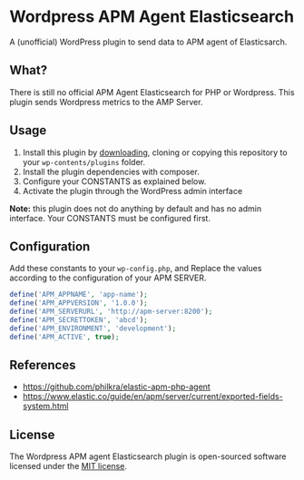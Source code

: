 # Wordpress APM Agent Elasticsearch
A (unofficial) WordPress plugin to send data to APM agent of Elasticsarch.

## What?
There is still no official APM Agent Elasticsearch for PHP or Wordpress.
This plugin sends Wordpress metrics to the AMP Server.

## Usage

1. Install this plugin by [downloading](https://github.com/matheusevangelista/Wordpress-APM-Agent-Elasticsearch/releases/download/v1.0.0/wordpress-apm-agent-elasticsearch.zip), cloning or copying this repository to your `wp-contents/plugins` folder.
2. Install the plugin dependencies with composer.
3. Configure your CONSTANTS as explained below.
4. Activate the plugin through the WordPress admin interface

**Note:** this plugin does not do anything by default and has no admin interface. Your CONSTANTS must be configured first.

## Configuration
Add these constants to your `wp-config.php`, and Replace the values according to the configuration of your APM SERVER.

```php
define('APM_APPNAME', 'app-name');
define('APM_APPVERSION', '1.0.0');
define('APM_SERVERURL', 'http://apm-server:8200');
define('APM_SECRETTOKEN', 'abcd');
define('APM_ENVIRONMENT', 'development');
define('APM_ACTIVE', true);
```

## References
* https://github.com/philkra/elastic-apm-php-agent
* https://www.elastic.co/guide/en/apm/server/current/exported-fields-system.html

## License
The Wordpress APM agent Elasticsearch plugin is open-sourced software licensed under the [MIT license](http://opensource.org/licenses/MIT).
